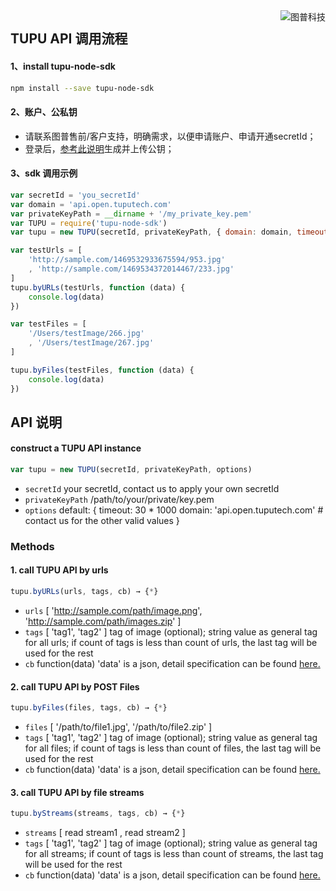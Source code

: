 <a href="https://www.tuputech.com/">
    <img src="https://www.tuputech.com/zh/images/brandpage/tuputech_logo_horizontal_black.png" alt="图普科技"
         title="图普科技" align="right" />
</a>

## TUPU API 调用流程

#### 1、install tupu-node-sdk
```bash
npm install --save tupu-node-sdk
```

#### 2、账户、公私钥
- 请联系图普售前/客户支持，明确需求，以便申请账户、申请开通secretId；
- 登录后，<a href="https://www.tuputech.com/account/cert">参考此说明</a>生成并上传公钥；


#### 3、sdk 调用示例

```js 
var secretId = 'you_secretId'
var domain = 'api.open.tuputech.com'
var privateKeyPath = __dirname + '/my_private_key.pem'
var TUPU = require('tupu-node-sdk')
var tupu = new TUPU(secretId, privateKeyPath, { domain: domain, timeout: 10 * 1000 })

var testUrls = [
    'http://sample.com/1469532933675594/953.jpg'
    , 'http://sample.com/1469534372014467/233.jpg'
]
tupu.byURLs(testUrls, function (data) {
    console.log(data)
})

var testFiles = [
    '/Users/testImage/266.jpg'
    , '/Users/testImage/267.jpg'
]

tupu.byFiles(testFiles, function (data) {
    console.log(data)
})

```

## API 说明
#### construct a TUPU API instance
```js
var tupu = new TUPU(secretId, privateKeyPath, options)
```
- `secretId` your secretId, contact us to apply your own secretId
- `privateKeyPath` /path/to/your/private/key.pem
- `options` default: {
                timeout: 30 * 1000
                domain: 'api.open.tuputech.com' # contact us for the other valid values
            }

### Methods

#### 1. call TUPU API by urls
```js 
tupu.byURLs(urls, tags, cb) → {*}
```
- `urls`		[ 'http://sample.com/path/image.png', 'http://sample.com/path/images.zip' ]
- `tags`		[ 'tag1', 'tag2' ] tag of image (optional); string value as general tag for all urls; if count of tags is less than count of urls, the last tag will be used for the rest
- `cb`		function(data) 'data' is a json, detail specification can be found [here.](#https://www.tuputech.com/api/info)

#### 2. call TUPU API by POST Files
```js
tupu.byFiles(files, tags, cb) → {*}
```
- `files`		[ '/path/to/file1.jpg', '/path/to/file2.zip' ]
- `tags`		[ 'tag1', 'tag2' ] tag of image (optional); string value as general tag for all files; if count of tags is less than count of files, the last tag will be used for the rest
- `cb`    	function(data) 'data' is a json, detail specification can be found [here.](#https://www.tuputech.com/api/info)


#### 3. call TUPU API by file streams
```js 
tupu.byStreams(streams, tags, cb) → {*}
```
- `streams`		[ read stream1 , read stream2 ]
- `tags`		[ 'tag1', 'tag2' ] tag of image (optional); string value as general tag for all streams; if count of tags is less than count of streams, the last tag will be used for the rest
- `cb`    	function(data) 'data' is a json, detail specification can be found [here.](#https://www.tuputech.com/api/info)


